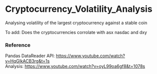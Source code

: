 # Cryptocurrency_Volatility_Analysis
Analysing volatility of the largest cryptocurrency against a stable coin

To add: Does the cryptocurrencies corrolate with asx nasdac and dxy

### Reference
Pandas DataReader API: https://www.youtube.com/watch?v=HqGlkACB3rg&t=1s  
Analysis: https://www.youtube.com/watch?v=oyL99oa6gf8&t=1078s

